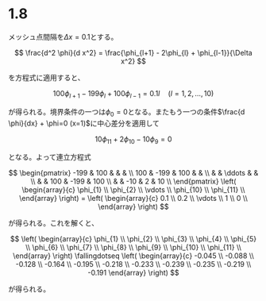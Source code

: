 
# 1.8

メッシュ点間隔を$\Delta x = 0.1$とする。

$$
\frac{d^2 \phi}{d x^2} = \frac{\phi_{l+1} - 2\phi_{l} + \phi_{l-1}}{\Delta x^2}
$$

を方程式に適用すると、

$$
100 \phi_{l+1} -199 \phi_{l} + 100 \phi_{l-1} = 0.1l \hspace{1em} (l = 1, 2, \dots, 10)
$$

が得られる。境界条件の一つは$\phi_{0} = 0$となる。またもう一つの条件$\frac{d \phi}{dx} + \phi=0 (x=1)$に中心差分を適用して

$$
10\phi_{11}+2\phi_{10}-10\phi_{9}=0
$$

となる。よって連立方程式

$$
\begin{pmatrix}
-199 & 100 &  &  & \\
100 & -199 & 100 &  & \\
 &  & \ddots &        & \\
 &  & 100 & -199 & 100  \\
 &   & -10 & 2 & 10 \\
\end{pmatrix} \left(
\begin{array}{c}
\phi_{1} \\
\phi_{2} \\
\vdots \\
\phi_{10} \\
\phi_{11} \\
\end{array}
\right) = \left(
\begin{array}{c}
0.1 \\
0.2 \\
\vdots \\
1 \\
0 \\
\end{array}
\right)
$$

が得られる。これを解くと、

$$
 \left(
\begin{array}{c}
\phi_{1} \\
\phi_{2} \\
\phi_{3} \\
\phi_{4} \\
\phi_{5} \\
\phi_{6} \\
\phi_{7} \\
\phi_{8} \\
\phi_{9} \\
\phi_{10} \\
\phi_{11} \\
\end{array}
\right) \fallingdotseq \left(
\begin{array}{c}
-0.045 \\
-0.088 \\
-0.128 \\
-0.164 \\
-0.195 \\
-0.218 \\
-0.233 \\
-0.239 \\
-0.235 \\
-0.219 \\
-0.191
\end{array}
\right)
$$

が得られる。